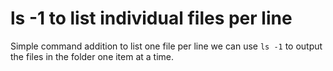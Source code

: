 # ls -1 to list individual files per line

Simple command addition to list one file per line we can use `ls -1` to
output the files in the folder one item at a time.

